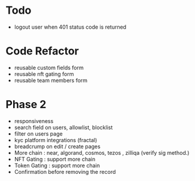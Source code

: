 # Todo

-   logout user when 401 status code is returned

# Code Refactor

-   reusable custom fields form
-   reusable nft gating form
-   reusable team members form

# Phase 2

-   responsiveness
-   search field on users, allowlist, blocklist
-   filter on users page
-   kyc platform integrations (fractal)
-   breadcrump on edit / create pages
-   More chain : near, algorand, cosmos, tezos , zilliqa (verify sig method.)
-   NFT Gating : support more chain
-   Token Gating : support more chain
-   Confirmation before removing the record
